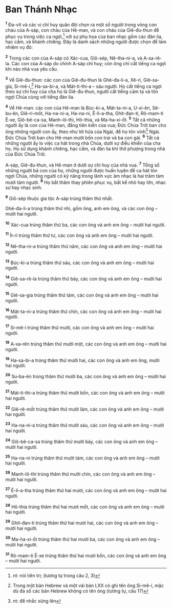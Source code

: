 # Ban Thánh Nhạc
<sup><b>1</b></sup> Ða-vít và các vị chỉ huy quân đội chọn ra một số người trong vòng con cháu của A-sáp, con cháu của Hê-man, và con cháu của Giê-đu-thun để phục vụ trong việc ca ngợi,[^1-f539be08-57db-4e17-b4c0-750bdc9969c9] với sự phụ họa của ban nhạc gồm các đàn lia, hạc cầm, và khánh chiêng. Ðây là danh sách những người được chọn để làm nhiệm vụ đó:

<sup><b>2</b></sup> Trong các con của A-sáp có Xác-cua, Giô-sép, Nê-tha-ni-a, và A-sa-rê-la. Các con của A-sáp do chính A-sáp chỉ huy; còn ông chỉ cất tiếng ca ngợi khi nào nhà vua yêu cầu.

<sup><b>3</b></sup> Về Giê-đu-thun: các con của Giê-đu-thun là Ghê-đa-li-a, Xê-ri, Giê-sa-gia, Si-mê-i,[^2-f539be08-57db-4e17-b4c0-750bdc9969c9] Ha-sa-bi-a, và Mát-ti-thi-a – sáu người. Họ cất tiếng ca ngợi theo sự chỉ huy của cha họ là Giê-đu-thun, người cất tiếng cảm tạ và tôn ngợi Chúa cùng với tiếng đàn lia.

<sup><b>4</b></sup> Về Hê-man: các con của Hê-man là Búc-ki-a, Mát-ta-ni-a, U-xi-ên, Sê-bu-ên, Giê-ri-mốt, Ha-na-ni-a, Ha-na-ni, Ê-li-a-tha, Ghít-đan-ti, Rô-mam-ti Ê-xe, Giô-bê-ca-sa, Manh-lô-thi, Hô-thia, và Ma-ha-xi-ốt. <sup><b>5</b></sup> Tất cả những người ấy là con của Hê-man, đấng tiên kiến của vua; Ðức Chúa Trời ban cho ông những người con ấy, theo như lời hứa của Ngài, để họ tôn vinh[^3-f539be08-57db-4e17-b4c0-750bdc9969c9] Ngài. Ðức Chúa Trời ban cho Hê-man mười bốn con trai và ba con gái. <sup><b>6</b></sup> Tất cả những người ấy lo việc ca hát trong nhà Chúa, dưới sự điều khiển của cha họ. Họ sử dụng khánh chiêng, hạc cầm, và đàn lia khi thờ phượng trong nhà của Ðức Chúa Trời.

A-sáp, Giê-đu-thun, và Hê-man ở dưới sự chỉ huy của nhà vua. <sup><b>7</b></sup> Tổng số những người bà con của họ, những người được huấn luyện để ca hát tôn ngợi Chúa, những người có kỹ năng trong lãnh vực âm nhạc là hai trăm tám mươi tám người. <sup><b>8</b></sup> Họ bắt thăm thay phiên phục vụ, bất kể nhỏ hay lớn, nhạc sư hay nhạc sinh.

<sup><b>9</b></sup> Giô-sép thuộc gia tộc A-sáp trúng thăm thứ nhất.

Ghê-đa-li-a trúng thăm thứ nhì, gồm ông, anh em ông, và các con ông – mười hai người.

<sup><b>10</b></sup> Xác-cua trúng thăm thứ ba, các con ông và anh em ông – mười hai người.

<sup><b>11</b></sup> Ít-ri trúng thăm thứ tư, các con ông và anh em ông – mười hai người.

<sup><b>12</b></sup> Nê-tha-ni-a trúng thăm thứ năm, các con ông và anh em ông – mười hai người.

<sup><b>13</b></sup> Búc-ki-a trúng thăm thứ sáu, các con ông và anh em ông – mười hai người.

<sup><b>14</b></sup> Giê-sa-rê-la trúng thăm thứ bảy, các con ông và anh em ông – mười hai người.

<sup><b>15</b></sup> Giê-sa-gia trúng thăm thứ tám, các con ông và anh em ông – mười hai người.

<sup><b>16</b></sup> Mát-ta-ni-a trúng thăm thứ chín, các con ông và anh em ông – mười hai người.

<sup><b>17</b></sup> Si-mê-i trúng thăm thứ mười, các con ông và anh em ông – mười hai người.

<sup><b>18</b></sup> A-xa-rên trúng thăm thứ mười một, các con ông và anh em ông – mười hai người.

<sup><b>19</b></sup> Ha-sa-bi-a trúng thăm thứ mười hai, các con ông và anh em ông, mười hai người.

<sup><b>20</b></sup> Su-ba-ên trúng thăm thứ mười ba, các con ông và anh em ông – mười hai người.

<sup><b>21</b></sup> Mát-ti-thi-a trúng thăm thứ mười bốn, các con ông và anh em ông – mười hai người.

<sup><b>22</b></sup> Giê-rê-mốt trúng thăm thứ mười lăm, các con ông và anh em ông – mười hai người.

<sup><b>23</b></sup> Ha-na-ni-a trúng thăm thứ mười sáu, các con ông và anh em ông – mười hai người.

<sup><b>24</b></sup> Giô-bê-ca-sa trúng thăm thứ mười bảy, các con ông và anh em ông – mười hai người.

<sup><b>25</b></sup> Ha-na-ni trúng thăm thứ mười tám, các con ông và anh em ông – mười hai người.

<sup><b>26</b></sup> Manh-lô-thi trúng thăm thứ mười chín, các con ông và anh em ông – mười hai người.

<sup><b>27</b></sup> Ê-li-a-tha trúng thăm thứ hai mươi, các con ông và anh em ông – mười hai người.

<sup><b>28</b></sup> Hô-thia trúng thăm thứ hai mươi mốt, các con ông và anh em ông – mười hai người.

<sup><b>29</b></sup> Ghít-đan-ti trúng thăm thứ hai mươi hai, các con ông và anh em ông – mười hai người.

<sup><b>30</b></sup> Ma-ha-xi-ốt trúng thăm thứ hai mươi ba, các con ông và anh em ông – mười hai người.

<sup><b>31</b></sup> Rô-mam-ti Ê-xe trúng thăm thứ hai mươi bốn, các con ông và anh em ông – mười hai người.

[^1-f539be08-57db-4e17-b4c0-750bdc9969c9]: nt: nói tiên tri; (tương tự trong câu 2, 3)
[^2-f539be08-57db-4e17-b4c0-750bdc9969c9]: Trong một bản Hebrew và một vài bản LXX có ghi tên ông Si-mê-i, mặc dù đa số các bản Hebrew không có tên ông (tương tự, câu 17)
[^3-f539be08-57db-4e17-b4c0-750bdc9969c9]: nt: để nhấc sừng lên